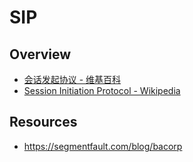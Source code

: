 # SIP


## Overview

- [会话发起协议 - 维基百科](https://zh.wikipedia.org/wiki/%E4%BC%9A%E8%AF%9D%E5%8F%91%E8%B5%B7%E5%8D%8F%E8%AE%AE)
- [Session Initiation Protocol - Wikipedia](https://en.wikipedia.org/wiki/Session_Initiation_Protocol)


## Resources

- https://segmentfault.com/blog/bacorp
